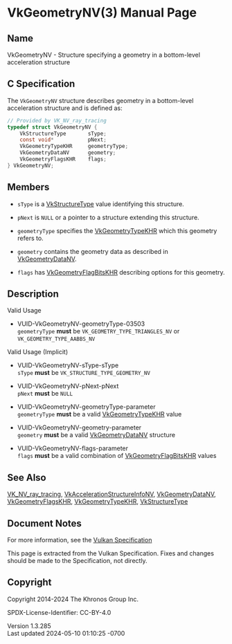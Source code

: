 # VkGeometryNV(3) Manual Page

## Name

VkGeometryNV - Structure specifying a geometry in a bottom-level
acceleration structure



## <a href="#_c_specification" class="anchor"></a>C Specification

The `VkGeometryNV` structure describes geometry in a bottom-level
acceleration structure and is defined as:

``` c
// Provided by VK_NV_ray_tracing
typedef struct VkGeometryNV {
    VkStructureType       sType;
    const void*           pNext;
    VkGeometryTypeKHR     geometryType;
    VkGeometryDataNV      geometry;
    VkGeometryFlagsKHR    flags;
} VkGeometryNV;
```

## <a href="#_members" class="anchor"></a>Members

- `sType` is a [VkStructureType](https://registry.khronos.org/vulkan/specs/1.3-extensions/man/html/VkStructureType.html) value identifying
  this structure.

- `pNext` is `NULL` or a pointer to a structure extending this
  structure.

- `geometryType` specifies the
  [VkGeometryTypeKHR](https://registry.khronos.org/vulkan/specs/1.3-extensions/man/html/VkGeometryTypeKHR.html) which this geometry refers
  to.

- `geometry` contains the geometry data as described in
  [VkGeometryDataNV](https://registry.khronos.org/vulkan/specs/1.3-extensions/man/html/VkGeometryDataNV.html).

- `flags` has [VkGeometryFlagBitsKHR](https://registry.khronos.org/vulkan/specs/1.3-extensions/man/html/VkGeometryFlagBitsKHR.html)
  describing options for this geometry.

## <a href="#_description" class="anchor"></a>Description

Valid Usage

- <a href="#VUID-VkGeometryNV-geometryType-03503"
  id="VUID-VkGeometryNV-geometryType-03503"></a>
  VUID-VkGeometryNV-geometryType-03503  
  `geometryType` **must** be `VK_GEOMETRY_TYPE_TRIANGLES_NV` or
  `VK_GEOMETRY_TYPE_AABBS_NV`

Valid Usage (Implicit)

- <a href="#VUID-VkGeometryNV-sType-sType"
  id="VUID-VkGeometryNV-sType-sType"></a>
  VUID-VkGeometryNV-sType-sType  
  `sType` **must** be `VK_STRUCTURE_TYPE_GEOMETRY_NV`

- <a href="#VUID-VkGeometryNV-pNext-pNext"
  id="VUID-VkGeometryNV-pNext-pNext"></a>
  VUID-VkGeometryNV-pNext-pNext  
  `pNext` **must** be `NULL`

- <a href="#VUID-VkGeometryNV-geometryType-parameter"
  id="VUID-VkGeometryNV-geometryType-parameter"></a>
  VUID-VkGeometryNV-geometryType-parameter  
  `geometryType` **must** be a valid
  [VkGeometryTypeKHR](https://registry.khronos.org/vulkan/specs/1.3-extensions/man/html/VkGeometryTypeKHR.html) value

- <a href="#VUID-VkGeometryNV-geometry-parameter"
  id="VUID-VkGeometryNV-geometry-parameter"></a>
  VUID-VkGeometryNV-geometry-parameter  
  `geometry` **must** be a valid
  [VkGeometryDataNV](https://registry.khronos.org/vulkan/specs/1.3-extensions/man/html/VkGeometryDataNV.html) structure

- <a href="#VUID-VkGeometryNV-flags-parameter"
  id="VUID-VkGeometryNV-flags-parameter"></a>
  VUID-VkGeometryNV-flags-parameter  
  `flags` **must** be a valid combination of
  [VkGeometryFlagBitsKHR](https://registry.khronos.org/vulkan/specs/1.3-extensions/man/html/VkGeometryFlagBitsKHR.html) values

## <a href="#_see_also" class="anchor"></a>See Also

[VK_NV_ray_tracing](https://registry.khronos.org/vulkan/specs/1.3-extensions/man/html/VK_NV_ray_tracing.html),
[VkAccelerationStructureInfoNV](https://registry.khronos.org/vulkan/specs/1.3-extensions/man/html/VkAccelerationStructureInfoNV.html),
[VkGeometryDataNV](https://registry.khronos.org/vulkan/specs/1.3-extensions/man/html/VkGeometryDataNV.html),
[VkGeometryFlagsKHR](https://registry.khronos.org/vulkan/specs/1.3-extensions/man/html/VkGeometryFlagsKHR.html),
[VkGeometryTypeKHR](https://registry.khronos.org/vulkan/specs/1.3-extensions/man/html/VkGeometryTypeKHR.html),
[VkStructureType](https://registry.khronos.org/vulkan/specs/1.3-extensions/man/html/VkStructureType.html)

## <a href="#_document_notes" class="anchor"></a>Document Notes

For more information, see the <a
href="https://registry.khronos.org/vulkan/specs/1.3-extensions/html/vkspec.html#VkGeometryNV"
target="_blank" rel="noopener">Vulkan Specification</a>

This page is extracted from the Vulkan Specification. Fixes and changes
should be made to the Specification, not directly.

## <a href="#_copyright" class="anchor"></a>Copyright

Copyright 2014-2024 The Khronos Group Inc.

SPDX-License-Identifier: CC-BY-4.0

Version 1.3.285  
Last updated 2024-05-10 01:10:25 -0700

